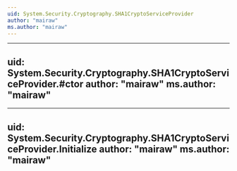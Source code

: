 ```yaml
---
uid: System.Security.Cryptography.SHA1CryptoServiceProvider
author: "mairaw"
ms.author: "mairaw"
---
```


---
uid: System.Security.Cryptography.SHA1CryptoServiceProvider.#ctor
author: "mairaw"
ms.author: "mairaw"
---

---
uid: System.Security.Cryptography.SHA1CryptoServiceProvider.Initialize
author: "mairaw"
ms.author: "mairaw"
---
